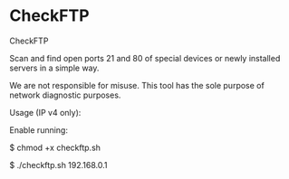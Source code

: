 # CheckFTP
CheckFTP

Scan and find open ports 21 and 80 of special devices or newly installed servers in a simple way.

We are not responsible for misuse. This tool has the sole purpose of network diagnostic purposes.

Usage (IP v4 only):

Enable running:

$ chmod +x checkftp.sh

$ ./checkftp.sh 192.168.0.1
